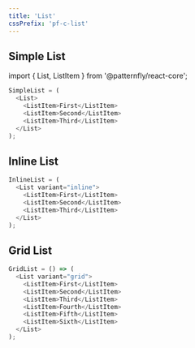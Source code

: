 ```yaml
---
title: 'List'
cssPrefix: 'pf-c-list'
---
```


## Simple List

import { List, ListItem } from '@patternfly/react-core';

```js
SimpleList = (
  <List>
    <ListItem>First</ListItem>
    <ListItem>Second</ListItem>
    <ListItem>Third</ListItem>
  </List>
);
```

## Inline List

```js
InlineList = (
  <List variant="inline">
    <ListItem>First</ListItem>
    <ListItem>Second</ListItem>
    <ListItem>Third</ListItem>
  </List>
);
```

## Grid List

```js
GridList = () => (
  <List variant="grid">
    <ListItem>First</ListItem>
    <ListItem>Second</ListItem>
    <ListItem>Third</ListItem>
    <ListItem>Fourth</ListItem>
    <ListItem>Fifth</ListItem>
    <ListItem>Sixth</ListItem>
  </List>
);
```
